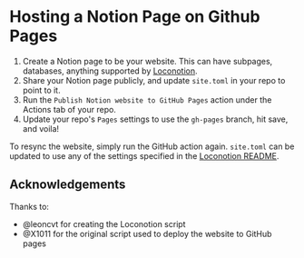 # Hosting a Notion Page on Github Pages

1. Create a Notion page to be your website. This can have subpages, databases, anything supported by [Loconotion](https://github.com/leoncvlt/loconotion).
1. Share your Notion page publicly, and update `site.toml` in your repo to point to it.
1. Run the `Publish Notion website to GitHub Pages` action under the Actions tab of your repo.
1. Update your repo's `Pages` settings to use the `gh-pages` branch, hit save, and voila!

To resync the website, simply run the GitHub action again. `site.toml` can be updated to use any of the settings specified in the [Loconotion README](https://github.com/leoncvlt/loconotion/blob/master/README.md).

## Acknowledgements

Thanks to:
- @leoncvt for creating the Loconotion script
- @X1011 for the original script used to deploy the website to GitHub pages
